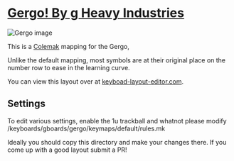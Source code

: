 # [Gergo! By g Heavy Industries](http://gboards.ca)

![Gergo image](https://4.bp.blogspot.com/-889nMXxgSM0/XCNxwnO5kUI/AAAAAAAA6mI/tZbWgZVCBW0dyZOCGJDkjN06DVax7j8XwCLcBGAs/s1600/48422820_967732713413298_485744639215665152_n.jpg)

This is a [Colemak](https://colemak.com/) mapping for the Gergo, 

Unlike the default mapping, most symbols are at their original place on the number row to ease in the
learning curve.

You can view this layout over at
[keyboad-layout-editor.com](http://www.keyboard-layout-editor.com/#/gists/f04d6a3b0cd3db91407c51f7ba36aeb3).

## Settings
To edit various settings, enable the 1u trackball and whatnot please modify /keyboards/gboards/gergo/keymaps/default/rules.mk

Ideally you should copy this directory and make your changes there. If you come up with a good layout submit a PR!
